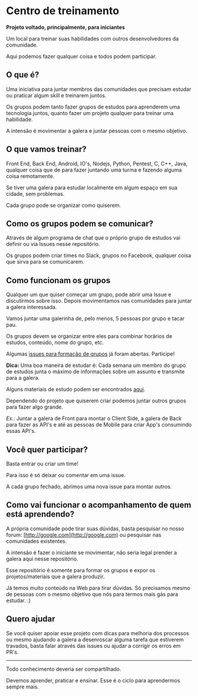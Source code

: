 # Centro de treinamento

**Projeto voltado, principalmente, para iniciantes**

Um local para treinar suas habilidades com outros desenvolvedores da comunidade.

Aqui podemos fazer qualquer coisa e todos podem participar.

## O que é?

Uma iniciativa para juntar membros das comunidades que precisam estudar ou praticar algum skill e treinarem juntos.

Os grupos podem tanto fazer grupos de estudos para aprenderem uma tecnologia juntos, quanto fazer um projeto qualquer para treinar uma habilidade.

A intensão é movimentar a galera e juntar pessoas com o mesmo objetivo.

## O que vamos treinar?

Front End, Back End, Android, IO's, Nodejs, Python, Pentest, C, C++, Java, qualquer coisa que de para fazer juntando uma turma e fazendo alguma coisa remotamente.

Se tiver uma galera para estudar localmente em algum espaço em sua cidade, sem problemas.

Cada grupo pode se organizar como quiserem.

## Como os grupos podem se comunicar? 

Através de algum programa de chat que o próprio grupo de estudos vai definir ou via Issues nesse repositório.

Os grupos podem criar times no Slack, grupos no Facebook, qualquer coisa que sirva para se comunicarem.

## Como funcionam os grupos

Qualquer um que quiser começar um grupo, pode abrir uma Issue e discutirmos sobre isso. Depois movimentamos nas comunidades para juntar a galera interessada.

Vamos juntar uma galerinha de, pelo menos, 5 pessoas por grupo e tacar pau.

Os grupos devem se organizar entre eles para combinar horários de estudos, conteúdo, nome do grupo, etc.

Algumas [issues para formação de grupos](https://github.com/training-center/sobre/issues) já foram abertas. Participe!

**Dica:** Uma boa maneira de estudar é: Cada semana um membro do grupo de estudos junta o máximo de informações sobre um assunto e transmite para a galera.

Alguns materiais de estudo podem ser encontrados [aqui](./material-de-apoio.md).

Dependendo do projeto que quiserem criar podemos juntar outros grupos para fazer algo grande. 

*Ex.:* Juntar a galera de Front para montar o Client Side, a galera de Back para fazer as API's e até as pessoas de Mobile para criar App's consumindo essas API's.

## Você quer participar?

Basta entrar ou criar um time!

Para isso é só deixar ou comentar em uma issue.

A cada grupo fechado, abrimos uma nova issue para montar outros.

## Como vai funcionar o acompanhamento de quem está aprendendo?

A própria comunidade pode tirar suas dúvidas, basta pesquisar no nosso forum: [http://google.com](http://google.com) ou pesquisar nas comunidades existentes.

A intensão é fazer o iniciante se movimentar, não seria legal prender a galera aqui nesse repositório.

Esse repositório é somente para formar os grupos e expor os projetos/materiais que a galera produzir.

Já temos muito conteúdo na Web para tirar dúvidas. Só precisamos mesmo de pessoas com o mesmo objetivo que nós para termos mais gás para estudar. :)

## Quero ajudar

Se você quiser apoiar esse projeto com dicas para melhoria dos processos ou mesmo ajudando a galera a desenroscar alguma tarefa que estiverem travados, basta falar através das issues ou ajudar a corrigir os erros em PR's.

---

Todo conhecimento deveria ser compartilhado.

Devemos aprender, praticar e ensinar. Esse é o ciclo para aprendermos sempre mais.
